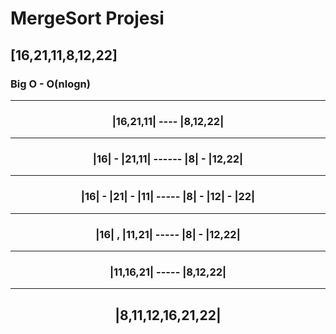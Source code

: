 # MergeSort Projesi

## [16,21,11,8,12,22] 

### Big O - O(nlogn)
---
<h3 align="center">|16,21,11|    ----      |8,12,22|</h3>

---
<h3 align="center">|16| - |21,11| ------ |8| - |12,22|</h3>

---
<h3 align="center">|16| - |21| - |11| ----- |8| - |12| - |22|</h3>

---

<h3 align="center">|16| , |11,21| ----- |8| - |12,22|</h3>

---

<h3 align="center">|11,16,21| ----- |8,12,22|</h3>

---
<h2 align="center">|8,11,12,16,21,22|</h2>